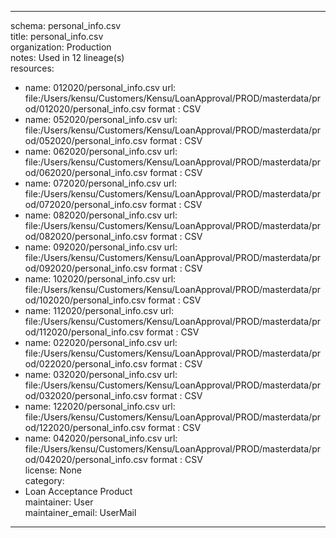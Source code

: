 


---  
schema: personal_info.csv  
title: personal_info.csv  
organization: Production  
notes: Used in 12 lineage(s)  
resources:  
  - name: 012020/personal_info.csv 
    url: file:/Users/kensu/Customers/Kensu/LoanApproval/PROD/masterdata/prod/012020/personal_info.csv 
    format : CSV  
  - name: 052020/personal_info.csv 
    url: file:/Users/kensu/Customers/Kensu/LoanApproval/PROD/masterdata/prod/052020/personal_info.csv 
    format : CSV  
  - name: 062020/personal_info.csv 
    url: file:/Users/kensu/Customers/Kensu/LoanApproval/PROD/masterdata/prod/062020/personal_info.csv 
    format : CSV  
  - name: 072020/personal_info.csv 
    url: file:/Users/kensu/Customers/Kensu/LoanApproval/PROD/masterdata/prod/072020/personal_info.csv 
    format : CSV  
  - name: 082020/personal_info.csv 
    url: file:/Users/kensu/Customers/Kensu/LoanApproval/PROD/masterdata/prod/082020/personal_info.csv 
    format : CSV  
  - name: 092020/personal_info.csv 
    url: file:/Users/kensu/Customers/Kensu/LoanApproval/PROD/masterdata/prod/092020/personal_info.csv 
    format : CSV  
  - name: 102020/personal_info.csv 
    url: file:/Users/kensu/Customers/Kensu/LoanApproval/PROD/masterdata/prod/102020/personal_info.csv 
    format : CSV  
  - name: 112020/personal_info.csv 
    url: file:/Users/kensu/Customers/Kensu/LoanApproval/PROD/masterdata/prod/112020/personal_info.csv 
    format : CSV  
  - name: 022020/personal_info.csv 
    url: file:/Users/kensu/Customers/Kensu/LoanApproval/PROD/masterdata/prod/022020/personal_info.csv 
    format : CSV  
  - name: 032020/personal_info.csv 
    url: file:/Users/kensu/Customers/Kensu/LoanApproval/PROD/masterdata/prod/032020/personal_info.csv 
    format : CSV  
  - name: 122020/personal_info.csv 
    url: file:/Users/kensu/Customers/Kensu/LoanApproval/PROD/masterdata/prod/122020/personal_info.csv 
    format : CSV  
  - name: 042020/personal_info.csv 
    url: file:/Users/kensu/Customers/Kensu/LoanApproval/PROD/masterdata/prod/042020/personal_info.csv 
    format : CSV  
license: None  
category:
  - Loan Acceptance Product  
maintainer: User  
maintainer_email: UserMail  
---